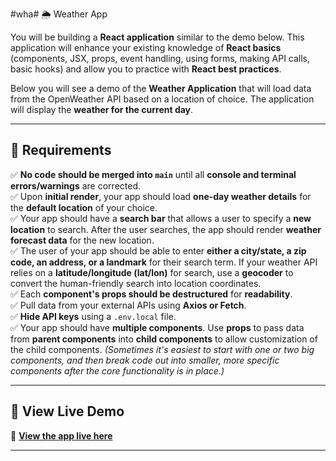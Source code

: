 #wha# 🌦️ Weather App

You will be building a **React application** similar to the demo below. This application will enhance your existing knowledge of **React basics** (components, JSX, props, event handling, using forms, making API calls, basic hooks) and allow you to practice with **React best practices**.

Below you will see a demo of the **Weather Application** that will load data from the OpenWeather API based on a location of choice. The application will display the **weather for the current day**.

---

## 📌 Requirements

✅ **No code should be merged into `main`** until all **console and terminal errors/warnings** are corrected.  
✅ Upon **initial render**, your app should load **one-day weather details** for the **default location** of your choice.  
✅ Your app should have a **search bar** that allows a user to specify a **new location** to search. After the user searches, the app should render **weather forecast data** for the new location.  
✅ The user of your app should be able to enter **either a city/state, a zip code, an address, or a landmark** for their search term. If your weather API relies on a **latitude/longitude (lat/lon)** for search, use a **geocoder** to convert the human-friendly search into location coordinates.  
✅ Each **component's props should be destructured** for **readability**.  
✅ Pull data from your external APIs using **Axios or Fetch**.  
✅ **Hide API keys** using a `.env.local` file.  
✅ Your app should have **multiple components**. Use **props** to pass data from **parent components** into **child components** to allow customization of the child components. *(Sometimes it's easiest to start with one or two big components, and then break code out into smaller, more specific components after the core functionality is in place.)*  

---

## 🚀 View Live Demo  
🔗 **[View the app live here](https://nengiikoli.github.io/Weather-App/)**  

---
